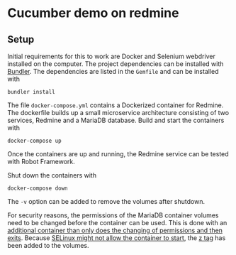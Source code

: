 # Cucumber demo on redmine

## Setup

Initial requirements for this to work are Docker and Selenium webdriver installed on the computer. The project dependencies can be installed with [Bundler](https://bundler.io/). The dependencies are listed in the `Gemfile` and can be installed with

    bundler install

The file `docker-compose.yml` contains a Dockerized container for Redmine. The dockerfile builds up a small microservice architecture consisting of two services, Redmine and a MariaDB database. Build and start the containers with

    docker-compose up

Once the containers are up and running, the Redmine service can be tested with Robot Framework.

Shut down the containers with

    docker-compose down

The `-v` option can be added to remove the volumes after shutdown.

For security reasons, the permissions of the MariaDB container volumes need to be changed before the container can be used. This is done with an [additional container than only does the changing of permissions and then exits](https://github.com/bitnami/bitnami-docker-mariadb/issues/136#issuecomment-354644226). Because [SELinux might not allow the container to start](https://github.com/tomav/docker-mailserver/issues/753), the [z tag](https://docs.docker.com/storage/bind-mounts/#configure-mount-consistency-for-macos) has been added to the volumes.
